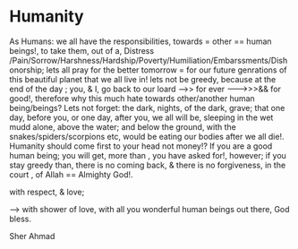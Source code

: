 # Humanity
As Humans: we all have the responsibilities, towards = other
== human beings!, 
to take them, out of a, Distress /Pain/Sorrow/Harshness/Hardship/Poverty/Humiliation/Embarssments/Dishonorship;
lets all pray for the better tomorrow = for our future genrations of this beautiful planet that we all live in! 
lets not be greedy, because at the end of the day ; you, & I, go back to our loard -->> for ever --->>>&& for good!,
therefore why this much hate towards other/another human being/beings?
Lets not forget: the dark, nights, of the dark, grave; that one day, before you, or one day, after you, we all will be,
sleeping in the wet mudd alone, above the water; and below the ground, with the snakes/spiders/scorpions etc,
would be eating our bodies after we all die!. 
Humanity should come first to your head not money!?
If you are a good human being; you will get, more than , you have asked for!,
however; if you stay greedy than, there is no coming back,
& there is no forgiveness, in the court , of Allah == Almighty God!.

with respect, & love;

--> with shower of love, with all you wonderful human beings out there, God bless.

Sher Ahmad
